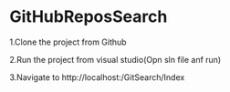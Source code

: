 # GitHubReposSearch
1.Clone the project from Github

2.Run the project from visual studio(Opn sln file anf run)

3.Navigate to http://localhost:<port>/GitSearch/Index

